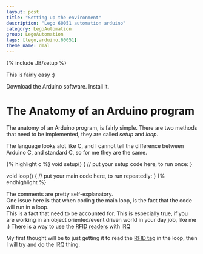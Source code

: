 ```yaml
---
layout: post
title: "Setting up the environment"
description: "Lego 60051 automation arduino"
category: LegoAutomation
group: LegoAutomation
tags: [lego,arduino,60051]
theme_name: dmal
---
```

{% include JB/setup %}

This is fairly easy :) 

Download the Arduino software. Install it.

# The Anatomy of an Arduino program
The anatomy of an Arduino program, is fairly simple. There are two methods that need to be implemented, they are called _setup_ and _loop_. 

The language looks alot like C, and I cannot tell the difference between Arduino C, and standard C, so for me they are the same.

{% highlight c %}
void setup() {
  // put your setup code here, to run once:
}

void loop() {
  // put your main code here, to run repeatedly:
}
{% endhighlight %}

The comments are pretty self-explanatory.    
One issue here is that when coding the main loop, is the fact that the code will run in a loop.    
This is a fact that need to be accounted for. This is especially true, if you are working in an object oriented/event driven world in your day job, like me :)
There is a way to use the [RFID readers](http://www.electrodragon.com/product/mifare-rc522-rfid-card-readerdetector-ic-card/) with [IRQ](https://en.wikipedia.org/wiki/Interrupt_request_(PC_architecture))  

My first thought will be to just getting it to read the [RFID tag](http://www.electrodragon.com/product/mifare-rc522-rfid-card-readerdetector-ic-card/) in the loop, then I will try and do the IRQ thing.

 
